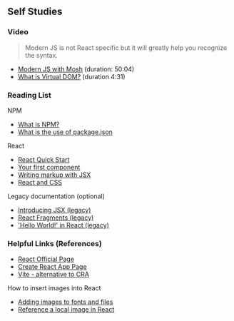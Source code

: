 ## Self Studies

### Video 

> Modern JS is not React specific but it will greatly help you recognize the syntax. 

- [Modern JS with Mosh](https://youtu.be/NCwa_xi0Uuc) (duration: 50:04)
- [What is Virtual DOM?](https://www.youtube.com/watch?v=dxz9HZ40h4I&feature=youtu.be) (duration 4:31)

### Reading List

NPM 
- [What is NPM?](https://docs.npmjs.com/downloading-and-installing-node-js-and-npm)
- [What is the use of package.json](https://docs.npmjs.com/creating-a-package-json-file)

React
- [React Quick Start](https://react.dev/learn/writing-markup-with-jsx)
- [Your first component](https://react.dev/learn/your-first-component)
- [Writing markup with JSX](https://react.dev/learn/writing-markup-with-jsx)
- [React and CSS](https://www.w3schools.com/react/react_css_styling.asp)

Legacy documentation (optional)
- [Introducing JSX (legacy)](https://reactjs.org/docs/introducing-jsx.html)
- [React Fragments (legacy)](https://reactjs.org/docs/fragments.html)
- ['Hello World!' in React (legacy)](https://reactjs.org/docs/hello-world.html)

### Helpful Links (References)

- [React Official Page](https://react.dev/)
- [Create React App Page](https://create-react-app.dev/)
- [Vite - alternative to CRA](https://vitejs.dev/)

How to insert images into React
- [Adding images to fonts and files](https://create-react-app.dev/docs/adding-images-fonts-and-files/)
- [Reference a local image in React](https://stackoverflow.com/questions/39999367/how-do-i-reference-a-local-image-in-react) 



